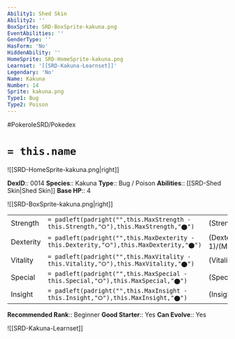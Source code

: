```yaml
---
Ability1: Shed Skin
Ability2: ''
BoxSprite: SRD-BoxSprite-kakuna.png
EventAbilities: ''
GenderType: ''
HasForm: 'No'
HiddenAbility: ''
HomeSprite: SRD-HomeSprite-kakuna.png
Learnset: '[[SRD-Kakuna-Learnset]]'
Legendary: 'No'
Name: Kakuna
Number: 14
Sprite: kakuna.png
Type1: Bug
Type2: Poison
---
```


#PokeroleSRD/Pokedex

# `= this.name`

![[SRD-HomeSprite-kakuna.png|right]]

**DexID**:: 0014
**Species**:: Kakuna
**Type**:: Bug / Poison
**Abilities**:: [[SRD-Shed Skin|Shed Skin]]
**Base HP**:: 4

![[SRD-BoxSprite-kakuna.png|right]]

|           |                                                                                        |                                          |
| --------- | -------------------------------------------------------------------------------------- | ---------------------------------------- |
| Strength  | `= padleft(padright("",this.MaxStrength - this.Strength,"⭘"),this.MaxStrength,"⬤")`    | (Strength::1)/(MaxStrength::3)   |
| Dexterity | `= padleft(padright("",this.MaxDexterity - this.Dexterity,"⭘"),this.MaxDexterity,"⬤")` | (Dexterity:: 1)/(MaxDexterity::3) |
| Vitality  | `= padleft(padright("",this.MaxVitality - this.Vitality,"⭘"),this.MaxVitality,"⬤")`    | (Vitality::2)/(MaxVitality::4)   |
| Special   | `= padleft(padright("",this.MaxSpecial - this.Special,"⭘"),this.MaxSpecial,"⬤")`       | (Special::1)/(MaxSpecial::3)     |
| Insight   | `= padleft(padright("",this.MaxInsight - this.Insight,"⭘"),this.MaxInsight,"⬤")`       | (Insight::1)/(MaxInsight::3)     |

**Recommended Rank**:: Beginner
**Good Starter**:: Yes
**Can Evolve**:: Yes

![[SRD-Kakuna-Learnset]]